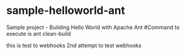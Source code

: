 # sample-helloworld-ant
Sample project - Building Hello World with Apache Ant
#Command to execute is ant clean-build

this is test to webhooks
2nd attempt to test webhooks
